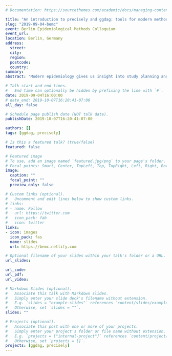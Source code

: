 ```yaml
---
# Documentation: https://sourcethemes.com/academic/docs/managing-content/

title: "An introduction to precisely and ggdag: tools for modern methods in R"
slug: "2019-09-04-bemc"
event: Berlin Epidemiological Methods Colloquium 
event_url:
location: Berlin, Germany
address:
  street:
  city:
  region:
  postcode:
  country:
summary:
abstract: "Modern epidemiology gives us insight into study planning and causal inference, but the success of these approaches require friendly and accessible software. I will discuss two R packages for modern methods in study design and causal inference: precisely and ggdag. precisely is a study planning tool to calculate sample size based on precision rather than power. Calculating sample size based on precision focuses on the width of the confidence interval instead of statistical significance. precisely is a fast and flexible R implementation of the work by Rothman and Greenland on this subject, including a Shiny web app for calculating sample size. ggdag is a toolkit for working with causal directed acyclic graphs (DAGs), a central tool in causal inference. DAGs help identify many types of bias, like confounding, selection bias, and measurement error, as well as tell us how to correct for it. ggdag makes it easy to create, analyze, and plot DAGs in ggplot2. "

# Talk start and end times.
#   End time can optionally be hidden by prefixing the line with `#`.
date: 2019-09-04T16:00:00
# date_end: 2019-10-07T16:20:41-07:00
all_day: false

# Schedule page publish date (NOT talk date).
publishDate: 2019-10-07T16:20:41-07:00

authors: []
tags: [ggdag, precisely]

# Is this a featured talk? (true/false)
featured: false

# Featured image
# To use, add an image named `featured.jpg/png` to your page's folder. 
# Focal points: Smart, Center, TopLeft, Top, TopRight, Left, Right, BottomLeft, Bottom, BottomRight.
image:
  caption: ""
  focal_point: ""
  preview_only: false

# Custom links (optional).
#   Uncomment and edit lines below to show custom links.
# links:
# - name: Follow
#   url: https://twitter.com
#   icon_pack: fab
#   icon: twitter
links:
- icon: images
  icon_pack: fas
  name: slides
  url: https://bemc.netlify.com

# Optional filename of your slides within your talk's folder or a URL.
url_slides:

url_code:
url_pdf:
url_video:

# Markdown Slides (optional).
#   Associate this talk with Markdown slides.
#   Simply enter your slide deck's filename without extension.
#   E.g. `slides = "example-slides"` references `content/slides/example-slides.md`.
#   Otherwise, set `slides = ""`.
slides: ""

# Projects (optional).
#   Associate this post with one or more of your projects.
#   Simply enter your project's folder or file name without extension.
#   E.g. `projects = ["internal-project"]` references `content/project/deep-learning/index.md`.
#   Otherwise, set `projects = []`.
projects: [ggdag, precisely]
---
```


